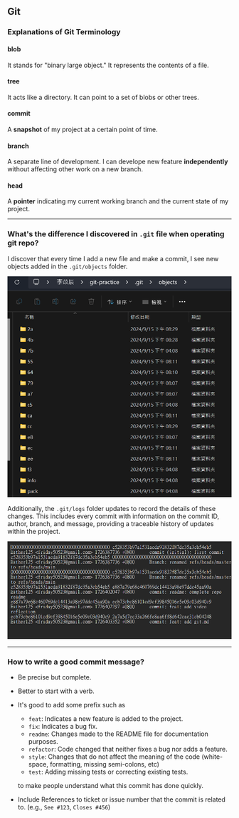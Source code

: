 ## Git 
### Explanations of Git Terminology
#### blob
It stands for "binary large object." It represents the contents of a file.

#### tree
It acts like a directory. It can point to a set of blobs or other trees.

#### commit
A **snapshot** of my project at a certain point of time.

#### branch
A separate line of development. I can develope new feature **independently** without affecting other work on a new branch.

#### head 
A **pointer** indicating my current working branch and the current state of my project.

---

### What's the difference I discovered in `.git` file when operating git repo?
I discover that every time I add a new file and make a commit, I see new objects added in the `.git/objects` folder. 

![object](/images/week-01/objects_image.png)

Additionally, the `.git/logs` folder updates to record the details of these changes. This includes every commit with information on the commit ID, author, branch, and message, providing a traceable history of updates within the project.

![log](/images/week-01/log_image.png)


---
### How to write a good commit message?
+ Be precise but complete.
+ Better to start with a verb.
+ It's good to add some prefix such as
    + `feat`: Indicates a new feature is added to the project.
    + `fix`: Indicates a bug fix.
    + `readme`: Changes made to the README file for documentation purposes.
    + `refactor`: Code changed that neither fixes a bug nor adds a feature.
    + `style`: Changes that do not affect the meaning of the code (white-space, formatting, missing semi-colons, etc)
    + `test`: Adding missing tests or correcting existing tests.

    to make people understand what this commit has done quickly.
    
+ Include References to ticket or issue number that the commit is related to. (e.g., `See #123`, `Closes #456`) 
